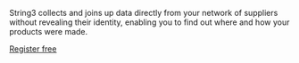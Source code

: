 String3 collects and joins up data directly from your network of suppliers without revealing their identity, enabling you to find out where and how your products were made.


<p class="faux-button commit"><a href="https://app.getstring3.com/account/register/" title="Register for String3" class="borderless">Register free</a></p>
